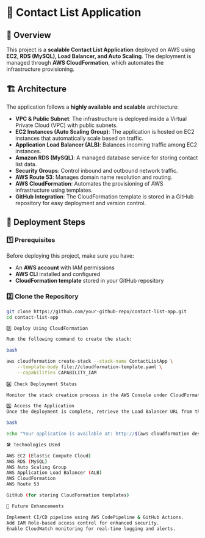 # 📌 Contact List Application  

## 📖 Overview  
This project is a **scalable Contact List Application** deployed on AWS using **EC2, RDS (MySQL), Load Balancer, and Auto Scaling**. The deployment is managed through **AWS CloudFormation**, which automates the infrastructure provisioning.  

## 🏗 Architecture  

The application follows a **highly available and scalable** architecture:
  
- **VPC & Public Subnet**: The infrastructure is deployed inside a Virtual Private Cloud (VPC) with public subnets.  
- **EC2 Instances (Auto Scaling Group)**: The application is hosted on EC2 instances that automatically scale based on traffic.  
- **Application Load Balancer (ALB)**: Balances incoming traffic among EC2 instances.  
- **Amazon RDS (MySQL)**: A managed database service for storing contact list data.  
- **Security Groups**: Control inbound and outbound network traffic.  
- **AWS Route 53**: Manages domain name resolution and routing.  
- **AWS CloudFormation**: Automates the provisioning of AWS infrastructure using templates.  
- **GitHub Integration**: The CloudFormation template is stored in a GitHub repository for easy deployment and version control.  

## 🚀 Deployment Steps 
 
### **1️⃣ Prerequisites**  

Before deploying this project, make sure you have:  

- An **AWS account** with IAM permissions  
- **AWS CLI** installed and configured  
- **CloudFormation template** stored in your GitHub repository  

### **2️⃣ Clone the Repository**  

```bash
git clone https://github.com/your-github-repo/contact-list-app.git
cd contact-list-app

3️⃣ Deploy Using CloudFormation

Run the following command to create the stack:

bash

aws cloudformation create-stack --stack-name ContactListApp \
    --template-body file://cloudformation-template.yaml \
    --capabilities CAPABILITY_IAM
	
4️⃣ Check Deployment Status

Monitor the stack creation process in the AWS Console under CloudFormation → Stacks.

5️⃣ Access the Application
Once the deployment is complete, retrieve the Load Balancer URL from the output section of CloudFormation and access it via a browser:

bash

echo "Your application is available at: http://$(aws cloudformation describe-stacks --stack-name ContactListApp --query "Stacks[0].Outputs[?OutputKey=='LoadBalancerDNSName'].OutputValue" --output text)"

🛠 Technologies Used

AWS EC2 (Elastic Compute Cloud)
AWS RDS (MySQL)
AWS Auto Scaling Group
AWS Application Load Balancer (ALB)
AWS CloudFormation
AWS Route 53

GitHub (for storing CloudFormation templates)

📌 Future Enhancements

Implement CI/CD pipeline using AWS CodePipeline & GitHub Actions.
Add IAM Role-based access control for enhanced security.
Enable CloudWatch monitoring for real-time logging and alerts.


